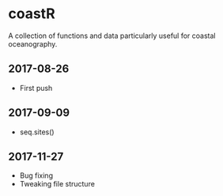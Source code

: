 # coastR
A collection of functions and data particularly useful for coastal oceanography.

## 2017-08-26
* First push

## 2017-09-09
* seq.sites()

## 2017-11-27
* Bug fixing
* Tweaking file structure
